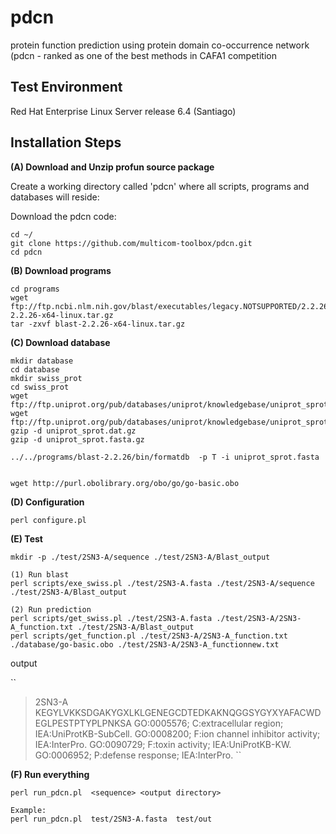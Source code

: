 # pdcn
protein function prediction using protein domain co-occurrence network (pdcn - ranked as one of the best methods in CAFA1 competition


Test Environment
--------------------------------------------------------------------------------------
Red Hat Enterprise Linux Server release 6.4 (Santiago)

Installation Steps
--------------------------------------------------------------------------------------


**(A) Download and Unzip profun source package**  

Create a working directory called 'pdcn' where all scripts, programs and databases will reside:

Download the pdcn code:
```
cd ~/
git clone https://github.com/multicom-toolbox/pdcn.git
cd pdcn
```

**(B) Download programs**
```
cd programs
wget ftp://ftp.ncbi.nlm.nih.gov/blast/executables/legacy.NOTSUPPORTED/2.2.26/blast-2.2.26-x64-linux.tar.gz
tar -zxvf blast-2.2.26-x64-linux.tar.gz

```

**(C) Download database**

```
mkdir database
cd database
mkdir swiss_prot
cd swiss_prot
wget ftp://ftp.uniprot.org/pub/databases/uniprot/knowledgebase/uniprot_sprot.fasta.gz
wget ftp://ftp.uniprot.org/pub/databases/uniprot/knowledgebase/uniprot_sprot.dat.gz
gzip -d uniprot_sprot.dat.gz
gzip -d uniprot_sprot.fasta.gz

../../programs/blast-2.2.26/bin/formatdb  -p T -i uniprot_sprot.fasta


wget http://purl.obolibrary.org/obo/go/go-basic.obo

```


**(D) Configuration**
```
perl configure.pl
```


**(E) Test**
```
mkdir -p ./test/2SN3-A/sequence ./test/2SN3-A/Blast_output

(1) Run blast
perl scripts/exe_swiss.pl ./test/2SN3-A.fasta ./test/2SN3-A/sequence ./test/2SN3-A/Blast_output

(2) Run prediction
perl scripts/get_swiss.pl ./test/2SN3-A.fasta ./test/2SN3-A/2SN3-A_function.txt ./test/2SN3-A/Blast_output
perl scripts/get_function.pl ./test/2SN3-A/2SN3-A_function.txt ./database/go-basic.obo ./test/2SN3-A/2SN3-A_functionnew.txt
```

output

``
>2SN3-A
KEGYLVKKSDGAKYGXLKLGENEGCDTEDKAKNQGGSYGYXYAFACWDEGLPESTPTYPLPNKSA
GO:0005576; C:extracellular region; IEA:UniProtKB-SubCell.
GO:0008200; F:ion channel inhibitor activity; IEA:InterPro.
GO:0090729; F:toxin activity; IEA:UniProtKB-KW.
GO:0006952; P:defense response; IEA:InterPro.
``


**(F) Run everything**
```
perl run_pdcn.pl  <sequence> <output directory>

Example:
perl run_pdcn.pl  test/2SN3-A.fasta  test/out
``` 
